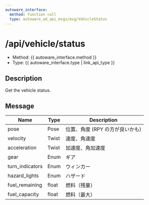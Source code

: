 ```yaml
---
autoware_interface:
  method: function call
  type: autoware_ad_api_msgs/msg/VehicleStatus
---
```


# /api/vehicle/status

- Method: {{ autoware_interface.method }}
- Type: {{ autoware_interface.type | link_api_type }}

## Description

Get the vehicle status.

## Message

| Name            | Type  | Description                     |
| --------------- | ----- | ------------------------------- |
| pose            | Pose  | 位置、角度 (RPY の方が良いかも) |
| velocity        | Twist | 速度、角速度                    |
| acceleration    | Twist | 加速度、角加速度                |
| gear            | Enum  | ギア                            |
| turn_indicators | Enum  | ウィンカー                      |
| hazard_lights   | Enum  | ハザード                        |
| fuel_remaining  | float | 燃料（残量）                    |
| fuel_capacity   | float | 燃料（最大）                    |
